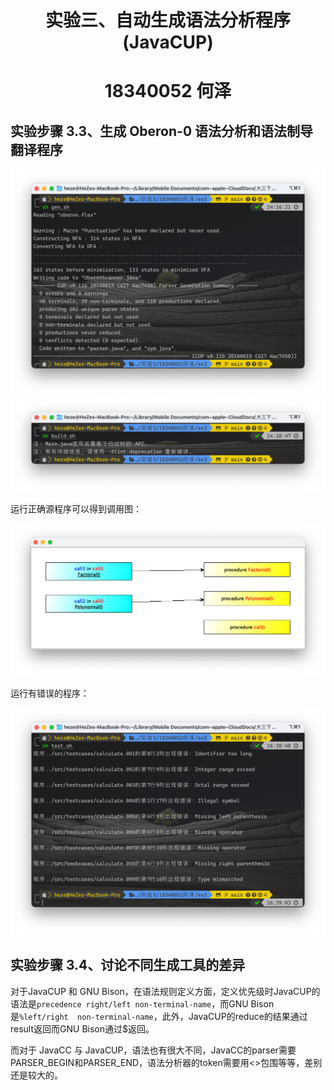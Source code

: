 <h1 align=center>实验三、自动生成语法分析程序(JavaCUP)</h1>

<h1 align=center>18340052  何泽</h1>

## 实验步骤 3.3、生成 Oberon-0 语法分析和语法制导翻译程序

<img src="图片3/gen.png" alt="gen" style="zoom:50%;" />

<img src="图片3/build.png" alt="build" style="zoom:50%;" />

运行正确源程序可以得到调用图：

<img src="图片3/graph.png" alt="graph" style="zoom:50%;" />

运行有错误的程序：

<img src="图片3/test.png" alt="test" style="zoom:50%;" />

## 实验步骤 3.4、讨论不同生成工具的差异

对于JavaCUP 和 GNU Bison，在语法规则定义方面，定义优先级时JavaCUP的语法是`precedence right/left non-terminal-name`，而GNU Bison是`%left/right  non-terminal-name`，此外，JavaCUP的reduce的结果通过result返回而GNU Bison通过$返回。

而对于 JavaCC 与 JavaCUP，语法也有很大不同，JavaCC的parser需要PARSER_BEGIN和PARSER_END，语法分析器的token需要用<>包围等等，差别还是较大的。